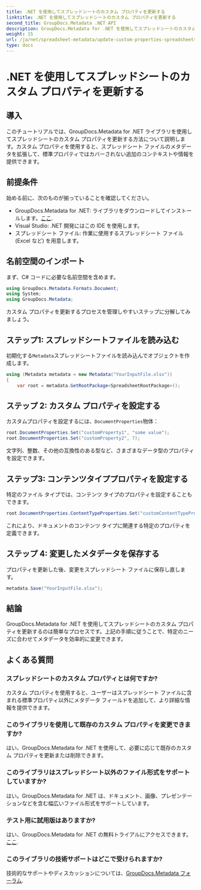 ```yaml
---
title: .NET を使用してスプレッドシートのカスタム プロパティを更新する
linktitle: .NET を使用してスプレッドシートのカスタム プロパティを更新する
second_title: GroupDocs.Metadata .NET API
description: GroupDocs.Metadata for .NET を使用してスプレッドシートのカスタム プロパティを更新する方法を説明します。このチュートリアルでは、メタデータ管理スキルを効果的に強化します。
weight: 15
url: /ja/net/spreadsheet-metadata/update-custom-properties-spreadsheets/
type: docs
---
```

# .NET を使用してスプレッドシートのカスタム プロパティを更新する

## 導入
このチュートリアルでは、GroupDocs.Metadata for .NET ライブラリを使用してスプレッドシートのカスタム プロパティを更新する方法について説明します。カスタム プロパティを使用すると、スプレッドシート ファイルのメタデータを拡張して、標準プロパティではカバーされない追加のコンテキストや情報を提供できます。
## 前提条件
始める前に、次のものが揃っていることを確認してください。
- GroupDocs.Metadata for .NET: ライブラリをダウンロードしてインストールします。[ここ](https://releases.groupdocs.com/metadata/net/).
- Visual Studio: .NET 開発にはこの IDE を使用します。
- スプレッドシート ファイル: 作業に使用するスプレッドシート ファイル (Excel など) を用意します。

## 名前空間のインポート
まず、C# コードに必要な名前空間を含めます。
```csharp
using GroupDocs.Metadata.Formats.Document;
using System;
using GroupDocs.Metadata;
```

カスタム プロパティを更新するプロセスを管理しやすいステップに分解してみましょう。
## ステップ1: スプレッドシートファイルを読み込む
初期化する`Metadata`スプレッドシートファイルを読み込んでオブジェクトを作成します。
```csharp
using (Metadata metadata = new Metadata("YourInputFile.xlsx"))
{
    var root = metadata.GetRootPackage<SpreadsheetRootPackage>();
```
## ステップ 2: カスタム プロパティを設定する
カスタムプロパティを設定するには、`DocumentProperties`物体：
```csharp
root.DocumentProperties.Set("customProperty1", "some value");
root.DocumentProperties.Set("customProperty2", 7);
```
文字列、整数、その他の互換性のある型など、さまざまなデータ型のプロパティを設定できます。
## ステップ3: コンテンツタイププロパティを設定する
特定のファイル タイプでは、コンテンツ タイプのプロパティを設定することもできます。
```csharp
root.DocumentProperties.ContentTypeProperties.Set("customContentTypeProperty", "custom value");
```
これにより、ドキュメントのコンテンツ タイプに関連する特定のプロパティを定義できます。
## ステップ 4: 変更したメタデータを保存する
プロパティを更新した後、変更をスプレッドシート ファイルに保存し直します。
```csharp
metadata.Save("YourInputFile.xlsx");
```

## 結論
GroupDocs.Metadata for .NET を使用してスプレッドシートのカスタム プロパティを更新するのは簡単なプロセスです。上記の手順に従うことで、特定のニーズに合わせてメタデータを効率的に変更できます。

## よくある質問
### スプレッドシートのカスタム プロパティとは何ですか?
カスタム プロパティを使用すると、ユーザーはスプレッドシート ファイルに含まれる標準プロパティ以外にメタデータ フィールドを追加して、より詳細な情報を提供できます。
### このライブラリを使用して既存のカスタム プロパティを変更できますか?
はい、GroupDocs.Metadata for .NET を使用して、必要に応じて既存のカスタム プロパティを更新または削除できます。
### このライブラリはスプレッドシート以外のファイル形式をサポートしていますか?
はい。GroupDocs.Metadata for .NET は、ドキュメント、画像、プレゼンテーションなどを含む幅広いファイル形式をサポートしています。
### テスト用に試用版はありますか?
はい、GroupDocs.Metadata for .NET の無料トライアルにアクセスできます。[ここ](https://releases.groupdocs.com/).
### このライブラリの技術サポートはどこで受けられますか?
技術的なサポートやディスカッションについては、[GroupDocs.Metadata フォーラム](https://forum.groupdocs.com/c/metadata/14).